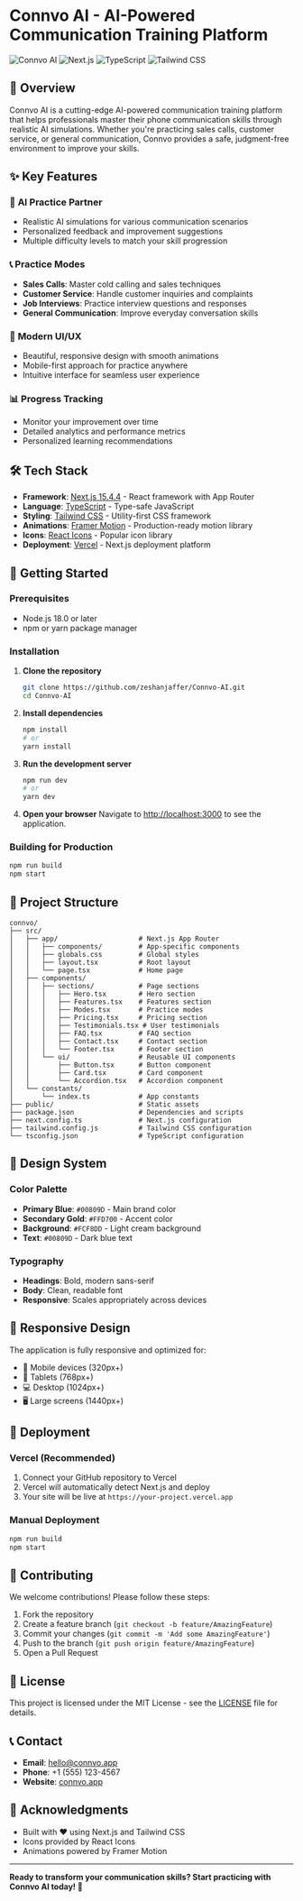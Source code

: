 # Connvo AI - AI-Powered Communication Training Platform

![Connvo AI](https://img.shields.io/badge/Connvo-AI%20Training-blue?style=for-the-badge&logo=ai)
![Next.js](https://img.shields.io/badge/Next.js-15.4.4-black?style=for-the-badge&logo=next.js)
![TypeScript](https://img.shields.io/badge/TypeScript-5.0-blue?style=for-the-badge&logo=typescript)
![Tailwind CSS](https://img.shields.io/badge/Tailwind-CSS-38B2AC?style=for-the-badge&logo=tailwind-css)

## 🚀 Overview

Connvo AI is a cutting-edge AI-powered communication training platform that helps professionals master their phone communication skills through realistic AI simulations. Whether you're practicing sales calls, customer service, or general communication, Connvo provides a safe, judgment-free environment to improve your skills.

## ✨ Key Features

### 🎯 **AI Practice Partner**
- Realistic AI simulations for various communication scenarios
- Personalized feedback and improvement suggestions
- Multiple difficulty levels to match your skill progression

### 📞 **Practice Modes**
- **Sales Calls**: Master cold calling and sales techniques
- **Customer Service**: Handle customer inquiries and complaints
- **Job Interviews**: Practice interview questions and responses
- **General Communication**: Improve everyday conversation skills

### 🎨 **Modern UI/UX**
- Beautiful, responsive design with smooth animations
- Mobile-first approach for practice anywhere
- Intuitive interface for seamless user experience

### 📊 **Progress Tracking**
- Monitor your improvement over time
- Detailed analytics and performance metrics
- Personalized learning recommendations

## 🛠️ Tech Stack

- **Framework**: [Next.js 15.4.4](https://nextjs.org/) - React framework with App Router
- **Language**: [TypeScript](https://www.typescriptlang.org/) - Type-safe JavaScript
- **Styling**: [Tailwind CSS](https://tailwindcss.com/) - Utility-first CSS framework
- **Animations**: [Framer Motion](https://www.framer.com/motion/) - Production-ready motion library
- **Icons**: [React Icons](https://react-icons.github.io/react-icons/) - Popular icon library
- **Deployment**: [Vercel](https://vercel.com/) - Next.js deployment platform

## 🚀 Getting Started

### Prerequisites

- Node.js 18.0 or later
- npm or yarn package manager

### Installation

1. **Clone the repository**
   ```bash
   git clone https://github.com/zeshanjaffer/Connvo-AI.git
   cd Connvo-AI
   ```

2. **Install dependencies**
   ```bash
   npm install
   # or
   yarn install
   ```

3. **Run the development server**
   ```bash
   npm run dev
   # or
   yarn dev
   ```

4. **Open your browser**
   Navigate to [http://localhost:3000](http://localhost:3000) to see the application.

### Building for Production

```bash
npm run build
npm start
```

## 📁 Project Structure

```
connvo/
├── src/
│   ├── app/                    # Next.js App Router
│   │   ├── components/         # App-specific components
│   │   ├── globals.css         # Global styles
│   │   ├── layout.tsx          # Root layout
│   │   └── page.tsx            # Home page
│   ├── components/
│   │   ├── sections/           # Page sections
│   │   │   ├── Hero.tsx        # Hero section
│   │   │   ├── Features.tsx    # Features section
│   │   │   ├── Modes.tsx       # Practice modes
│   │   │   ├── Pricing.tsx     # Pricing section
│   │   │   ├── Testimonials.tsx # User testimonials
│   │   │   ├── FAQ.tsx         # FAQ section
│   │   │   ├── Contact.tsx     # Contact section
│   │   │   └── Footer.tsx      # Footer section
│   │   └── ui/                 # Reusable UI components
│   │       ├── Button.tsx      # Button component
│   │       ├── Card.tsx        # Card component
│   │       └── Accordion.tsx   # Accordion component
│   └── constants/
│       └── index.ts            # App constants
├── public/                     # Static assets
├── package.json                # Dependencies and scripts
├── next.config.ts              # Next.js configuration
├── tailwind.config.js          # Tailwind CSS configuration
└── tsconfig.json               # TypeScript configuration
```

## 🎨 Design System

### Color Palette
- **Primary Blue**: `#00809D` - Main brand color
- **Secondary Gold**: `#FFD700` - Accent color
- **Background**: `#FCF8DD` - Light cream background
- **Text**: `#00809D` - Dark blue text

### Typography
- **Headings**: Bold, modern sans-serif
- **Body**: Clean, readable font
- **Responsive**: Scales appropriately across devices

## 📱 Responsive Design

The application is fully responsive and optimized for:
- 📱 Mobile devices (320px+)
- 📱 Tablets (768px+)
- 💻 Desktop (1024px+)
- 🖥️ Large screens (1440px+)

## 🚀 Deployment

### Vercel (Recommended)

1. Connect your GitHub repository to Vercel
2. Vercel will automatically detect Next.js and deploy
3. Your site will be live at `https://your-project.vercel.app`

### Manual Deployment

```bash
npm run build
npm start
```

## 🤝 Contributing

We welcome contributions! Please follow these steps:

1. Fork the repository
2. Create a feature branch (`git checkout -b feature/AmazingFeature`)
3. Commit your changes (`git commit -m 'Add some AmazingFeature'`)
4. Push to the branch (`git push origin feature/AmazingFeature`)
5. Open a Pull Request

## 📄 License

This project is licensed under the MIT License - see the [LICENSE](LICENSE) file for details.

## 📞 Contact

- **Email**: hello@connvo.app
- **Phone**: +1 (555) 123-4567
- **Website**: [connvo.app](https://connvo.app)

## 🙏 Acknowledgments

- Built with ❤️ using Next.js and Tailwind CSS
- Icons provided by React Icons
- Animations powered by Framer Motion

---

**Ready to transform your communication skills? Start practicing with Connvo AI today! 🚀**
